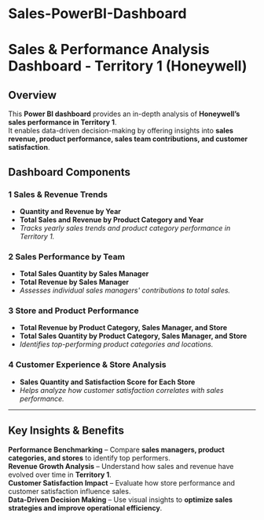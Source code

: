 # Sales-PowerBI-Dashboard

# Sales & Performance Analysis Dashboard - Territory 1 (Honeywell)

## Overview  
This **Power BI dashboard** provides an in-depth analysis of **Honeywell’s sales performance in Territory 1**.  
It enables data-driven decision-making by offering insights into **sales revenue, product performance, sales team contributions, and customer satisfaction**.

## Dashboard Components  

### **1️ Sales & Revenue Trends**  
-  **Quantity and Revenue by Year**  
-  **Total Sales and Revenue by Product Category and Year**  
  - _Tracks yearly sales trends and product category performance in Territory 1._

### **2️ Sales Performance by Team**  
-  **Total Sales Quantity by Sales Manager**  
-  **Total Revenue by Sales Manager**  
  - _Assesses individual sales managers' contributions to total sales._

### **3️ Store and Product Performance**  
-  **Total Revenue by Product Category, Sales Manager, and Store**  
-  **Total Sales Quantity by Product Category, Sales Manager, and Store**  
  - _Identifies top-performing product categories and locations._

### **4️ Customer Experience & Store Analysis**  
-  **Sales Quantity and Satisfaction Score for Each Store**  
  - _Helps analyze how customer satisfaction correlates with sales performance._

---

## Key Insights & Benefits  
 **Performance Benchmarking** – Compare **sales managers, product categories, and stores** to identify top performers.  
 **Revenue Growth Analysis** – Understand how sales and revenue have evolved over time in **Territory 1**.  
 **Customer Satisfaction Impact** – Evaluate how store performance and customer satisfaction influence sales.  
 **Data-Driven Decision Making** – Use visual insights to **optimize sales strategies and improve operational efficiency**.  
